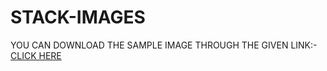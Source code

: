 # STACK-IMAGES


YOU CAN DOWNLOAD THE SAMPLE IMAGE THROUGH THE GIVEN LINK:-<br>
<a href="https://drive.google.com/file/d/1gysW603sRsSmhrcmZC_6IegKNAmp7Cvv/view?usp=sharing">CLICK HERE</a>

